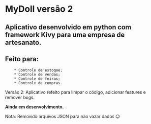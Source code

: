 # MyDoll versão 2

## Aplicativo desenvolvido em python com framework Kivy para uma empresa de artesanato.

## Feito para:
        * Controle de estoque;
        * Controle de vendas;
        * Controle de feiras;
        * Controle de compras.


Versão 2: Aplicativo refeito para limpar o código, adicionar features e remover bugs.

**Ainda em desenvolvimento.**

Nota: Removido arquivos JSON para não vazar dados 😉